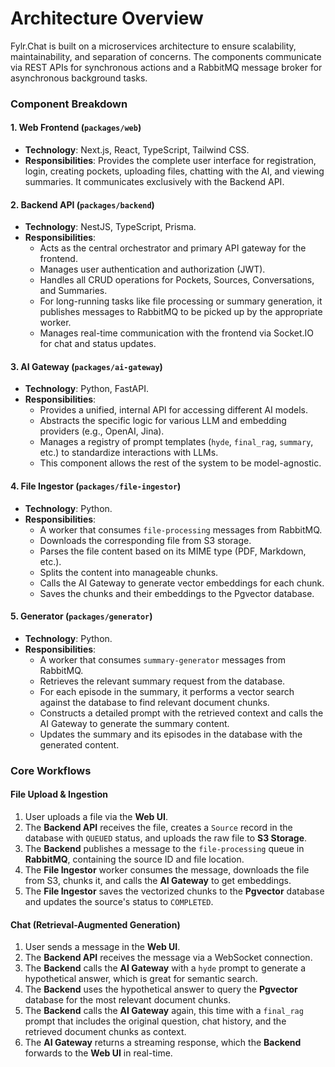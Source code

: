 # Architecture Overview

Fylr.Chat is built on a microservices architecture to ensure scalability, maintainability, and separation of concerns. The components communicate via REST APIs for synchronous actions and a RabbitMQ message broker for asynchronous background tasks.

### Component Breakdown

#### 1. Web Frontend (`packages/web`)

-   **Technology**: Next.js, React, TypeScript, Tailwind CSS.
-   **Responsibilities**: Provides the complete user interface for registration, login, creating pockets, uploading files, chatting with the AI, and viewing summaries. It communicates exclusively with the Backend API.

#### 2. Backend API (`packages/backend`)

-   **Technology**: NestJS, TypeScript, Prisma.
-   **Responsibilities**:
    -   Acts as the central orchestrator and primary API gateway for the frontend.
    -   Manages user authentication and authorization (JWT).
    -   Handles all CRUD operations for Pockets, Sources, Conversations, and Summaries.
    -   For long-running tasks like file processing or summary generation, it publishes messages to RabbitMQ to be picked up by the appropriate worker.
    -   Manages real-time communication with the frontend via Socket.IO for chat and status updates.

#### 3. AI Gateway (`packages/ai-gateway`)

-   **Technology**: Python, FastAPI.
-   **Responsibilities**:
    -   Provides a unified, internal API for accessing different AI models.
    -   Abstracts the specific logic for various LLM and embedding providers (e.g., OpenAI, Jina).
    -   Manages a registry of prompt templates (`hyde`, `final_rag`, `summary`, etc.) to standardize interactions with LLMs.
    -   This component allows the rest of the system to be model-agnostic.

#### 4. File Ingestor (`packages/file-ingestor`)

-   **Technology**: Python.
-   **Responsibilities**:
    -   A worker that consumes `file-processing` messages from RabbitMQ.
    -   Downloads the corresponding file from S3 storage.
    -   Parses the file content based on its MIME type (PDF, Markdown, etc.).
    -   Splits the content into manageable chunks.
    -   Calls the AI Gateway to generate vector embeddings for each chunk.
    -   Saves the chunks and their embeddings to the Pgvector database.

#### 5. Generator (`packages/generator`)

-   **Technology**: Python.
-   **Responsibilities**:
    -   A worker that consumes `summary-generator` messages from RabbitMQ.
    -   Retrieves the relevant summary request from the database.
    -   For each episode in the summary, it performs a vector search against the database to find relevant document chunks.
    -   Constructs a detailed prompt with the retrieved context and calls the AI Gateway to generate the summary content.
    -   Updates the summary and its episodes in the database with the generated content.

### Core Workflows

#### File Upload & Ingestion

1.  User uploads a file via the **Web UI**.
2.  The **Backend API** receives the file, creates a `Source` record in the database with `QUEUED` status, and uploads the raw file to **S3 Storage**.
3.  The **Backend** publishes a message to the `file-processing` queue in **RabbitMQ**, containing the source ID and file location.
4.  The **File Ingestor** worker consumes the message, downloads the file from S3, chunks it, and calls the **AI Gateway** to get embeddings.
5.  The **File Ingestor** saves the vectorized chunks to the **Pgvector** database and updates the source's status to `COMPLETED`.

#### Chat (Retrieval-Augmented Generation)

1.  User sends a message in the **Web UI**.
2.  The **Backend API** receives the message via a WebSocket connection.
3.  The **Backend** calls the **AI Gateway** with a `hyde` prompt to generate a hypothetical answer, which is great for semantic search.
4.  The **Backend** uses the hypothetical answer to query the **Pgvector** database for the most relevant document chunks.
5.  The **Backend** calls the **AI Gateway** again, this time with a `final_rag` prompt that includes the original question, chat history, and the retrieved document chunks as context.
6.  The **AI Gateway** returns a streaming response, which the **Backend** forwards to the **Web UI** in real-time.